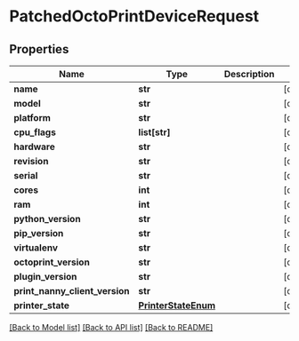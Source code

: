# PatchedOctoPrintDeviceRequest


## Properties
Name | Type | Description | Notes
------------ | ------------- | ------------- | -------------
**name** | **str** |  | [optional] 
**model** | **str** |  | [optional] 
**platform** | **str** |  | [optional] 
**cpu_flags** | **list[str]** |  | [optional] 
**hardware** | **str** |  | [optional] 
**revision** | **str** |  | [optional] 
**serial** | **str** |  | [optional] 
**cores** | **int** |  | [optional] 
**ram** | **int** |  | [optional] 
**python_version** | **str** |  | [optional] 
**pip_version** | **str** |  | [optional] 
**virtualenv** | **str** |  | [optional] 
**octoprint_version** | **str** |  | [optional] 
**plugin_version** | **str** |  | [optional] 
**print_nanny_client_version** | **str** |  | [optional] 
**printer_state** | [**PrinterStateEnum**](PrinterStateEnum.md) |  | [optional] 

[[Back to Model list]](../README.md#documentation-for-models) [[Back to API list]](../README.md#documentation-for-api-endpoints) [[Back to README]](../README.md)


